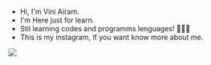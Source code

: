 - Hi, I'm Vini Airam.
- I'm Here just for learn.
- Stil learning codes and programms lenguages! 👋😜👋 
- This is my instagram, if you want know more about me. 
<div>
   <a href="https://instagram.com/viniairam_" target="_blank"><img src="https://img.shields.io/badge/-Instagram-%23E4405F?style=for-the-badge&logo=instagram&logoColor=white" target="_blank"></a>




